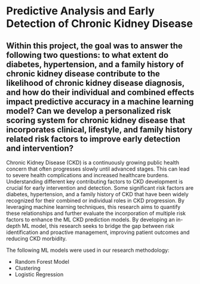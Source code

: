 # Predictive Analysis and Early Detection of Chronic Kidney Disease

## Within this project, the goal was to answer the following two questions: to what extent do diabetes, hypertension, and a family history of chronic kidney disease contribute to the likelihood of chronic kidney disease diagnosis, and how do their individual and combined effects impact predictive accuracy in a machine learning model? Can we develop a personalized risk scoring system for chronic kidney disease that incorporates clinical, lifestyle, and family history related risk factors to improve early detection and intervention?

Chronic Kidney Disease (CKD) is a continuously growing public health concern that often progresses slowly until advanced stages. This can lead to severe health complications and increased healthcare burdens. Understanding different key contributing factors to CKD development is crucial for early intervention and detection. Some significant risk factors are diabetes, hypertension, and a family history of CKD that have been widely recognized for their combined or individual roles in CKD progression. By leveraging machine learning techniques, this research aims to quantify these relationships and further evaluate the incorporation of multiple risk factors to enhance the ML CKD prediction models. By developing an in-depth ML model, this research seeks to bridge the gap between risk identification and proactive management, improving patient outcomes and reducing CKD morbidity.

The following ML models were used in our research methodology:
* Random Forest Model
* Clustering
* Logistic Regression

